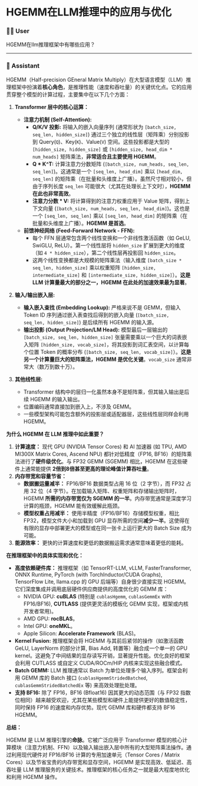 # HGEMM在LLM推理中的应用与优化

### 🧑‍💻 User

HGEMM在llm推理框架中有哪些应用？

---

### 🤖 Assistant

HGEMM（Half-precision GEneral Matrix Multiply）在大型语言模型（LLM）推理框架中扮演着**核心角色**，是推理性能（速度和吞吐量）的关键优化点。它的应用贯穿整个模型的计算过程，主要集中在以下几个方面：

1.  **Transformer 层中的核心运算：**
    *   **注意力机制 (Self-Attention):**
        *   **Q/K/V 投影:** 将输入的嵌入向量序列 (通常形状为 `[batch_size, seq_len, hidden_size]`) 通过三个独立的线性层（矩阵乘）分别投影到 Query(`Q`)、Key(`K`)、Value(`V`) 空间。这些投影都是大型的 `[hidden_size, hidden_size]` 或 `[hidden_size, head_dim * num_heads]` 矩阵乘法，**非常适合且主要使用 HGEMM**。
        *   **Q * K^T:** 计算注意力分数矩阵 (`[batch_size, num_heads, seq_len, seq_len]`)。这通常是一个 `[seq_len, head_dim]` 乘以 `[head_dim, seq_len]` 的矩阵乘（在批量和头维度上广播）。虽然尺寸相对较小，但由于序列长度 `seq_len` 可能很大（尤其在处理长上下文时），**HGEMM 在此也非常高效**。
        *   **注意力分数 * V:** 将计算得到的注意力权重应用于 Value 矩阵，得到上下文向量 (`[batch_size, num_heads, seq_len, head_dim]`)。这也是一个 `[seq_len, seq_len]` 乘以 `[seq_len, head_dim]` 的矩阵乘（在批量和头维度上广播）。**HGEMM 是首选**。
    *   **前馈神经网络 (Feed-Forward Network - FFN):**
        *   每个 FFN 层通常包含两个线性变换和一个非线性激活函数（如 GeLU, SwiGLU, ReLU）。第一个线性层将 `hidden_size` 扩展到更大的维度（如 `4 * hidden_size`），第二个线性层再投影回 `hidden_size`。
        *   这两个线性变换都是大规模的矩阵乘法（输入维度 `[batch_size * seq_len, hidden_size]` 乘以权重矩阵 `[hidden_size, intermediate_size]` 和 `[intermediate_size, hidden_size]`）。**这是 LLM 计算量最大的部分之一，HGEMM 在此处的加速效果最为显著**。

2.  **输入/输出嵌入层:**
    *   **输入嵌入查找 (Embedding Lookup):** 严格来说不是 GEMM，但输入 Token ID 序列通过嵌入表查找后得到的嵌入向量 (`[batch_size, seq_len, hidden_size]`) 是后续所有 HGEMM 的输入源。
    *   **输出投影 (Output Projection/LM Head):** 模型最后一层输出的 `[batch_size, seq_len, hidden_size]` 张量需要乘以一个巨大的词表嵌入矩阵 `[hidden_size, vocab_size]`，将其投影到词汇表空间，以计算每个位置 Token 的概率分布 (`[batch_size, seq_len, vocab_size]`）。**这是另一个计算量巨大的矩阵乘法，HGEMM 是优化关键**。`vocab_size` 通常非常大（数万到数十万）。

3.  **其他线性层:**
    *   Transformer 结构中的层归一化虽然本身不是矩阵乘，但其输入输出是后续 HGEMM 的输入输出。
    *   位置编码通常直接加到嵌入上，不涉及 GEMM。
    *   一些模型架构可能包含额外的投影层或适配器层，这些线性层同样会利用 HGEMM。

**为什么 HGEMM 在 LLM 推理中如此重要？**

1.  **计算速度：** 现代 GPU (NVIDIA Tensor Cores) 和 AI 加速器 (如 TPU, AMD MI300X Matrix Cores, Ascend NPU) 都针对低精度（FP16, BF16）的矩阵乘法进行了**硬件级优化**。与 FP32 GEMM (SGEMM) 相比，HGEMM 在这些硬件上通常能提供 **2倍到8倍甚至更高的理论峰值计算吞吐量**。
2.  **内存带宽和容量节省：**
    *   **数据搬运量减半：** FP16/BF16 数据类型占用 16 位（2 字节），而 FP32 占用 32 位（4 字节）。在加载输入矩阵、权重矩阵和存储输出矩阵时，HGEMM **所需的内存带宽仅为 SGEMM 的一半**。内存带宽通常是深度学习计算的瓶颈，HGEMM 能有效缓解此瓶颈。
    *   **模型权重占用减半：** 使用半精度（FP16/BF16）存储模型权重，相比 FP32，模型文件大小和加载到 GPU 显存所需的空间**减少一半**。这使得在有限的显存中部署更大的模型或在同一张卡上运行更大的 Batch Size 成为可能。
3.  **能源效率：** 更快的计算速度和更低的数据搬运需求通常意味着更低的能耗。

**在推理框架中的具体实现和优化：**

*   **高度依赖硬件库：** 推理框架（如 TensorRT-LLM, vLLM, FasterTransformer, ONNX Runtime, PyTorch (with TorchInductor/CUDA Graphs), TensorFlow Lite, llama.cpp 的 GPU 后端等）自身很少直接实现 HGEMM。它们深度集成并调用底层硬件供应商提供的高度优化的 GEMM 库：
    *   NVIDIA GPU: **cuBLAS** (特别是 `cublasHgemm`, `cublasGemmEx` with FP16/BF16), **CUTLASS** (提供更灵活的模板化 GEMM 实现，框架或内核开发者常用)。
    *   AMD GPU: **rocBLAS**。
    *   Intel GPU: **oneMKL**。
    *   Apple Silicon: **Accelerate Framework** (BLAS)。
*   **Kernel Fusion:** 推理框架会将 HGEMM 与其前后紧邻的操作（如激活函数 GeLU, LayerNorm 的部分计算, Bias Add, 转置等）融合成一个单一的 GPU kernel。这避免了中间结果的显存读写开销，显著提升性能。优化良好的框架会利用 CUTLASS 或自定义 CUDA/ROCm/HIP 内核来实现这些融合模式。
*   **Batch GEMM:** LLM 推理通常以 Batch 为单位处理多个输入序列。框架会利用 GEMM 库的 Batch 接口 (`cublasHgemmStridedBatched`, `cublasGemmStridedBatchedEx` 等) 来高效处理批处理。
*   **支持 BF16:** 除了 FP16，BF16 (Bfloat16) 因其更大的动态范围（与 FP32 指数位相同）越来越受欢迎，尤其在某些模型和硬件上能提供更好的数值稳定性，同时保持 FP16 的速度和内存优势。现代 GEMM 库和硬件都支持 BF16 HGEMM。

**总结：**

HGEMM 是 LLM 推理引擎的**命脉**。它被广泛应用于 Transformer 模型的核心计算模块（注意力机制、FFN）以及输入输出嵌入层中所有的大型矩阵乘法操作。通过利用现代硬件对 FP16/BF16 计算的专用加速单元（Tensor Cores / Matrix Cores）以及节省宝贵的内存带宽和显存空间，HGEMM 是实现高效、低延迟、高吞吐量 LLM 推理服务的关键技术。推理框架的核心任务之一就是最大程度地优化和利用 HGEMM 操作。